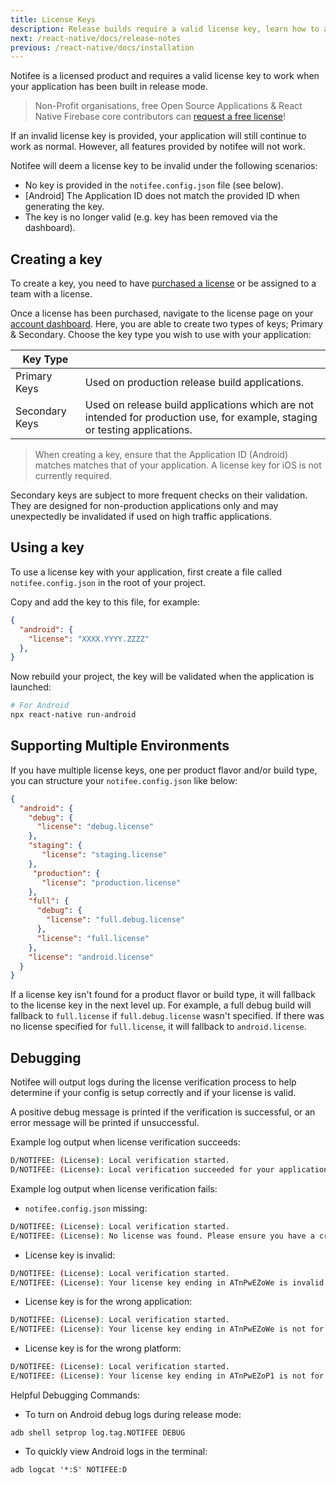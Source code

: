 ```yaml
---
title: License Keys
description: Release builds require a valid license key, learn how to add yours to the project.
next: /react-native/docs/release-notes
previous: /react-native/docs/installation
---
```


Notifee is a licensed product and requires a valid license key to work when your application has been built
in release mode.

> Non-Profit organisations, free Open Source Applications & React Native Firebase core contributors can [request a free license](/contact#license)!

If an invalid license key is provided, your application will still continue to work as normal. However, all features provided by notifee
will not work.

Notifee will deem a license key to be invalid under the following scenarios:

- No key is provided in the `notifee.config.json` file (see below).
- [Android] The Application ID does not match the provided ID when generating the key.
- The key is no longer valid (e.g. key has been removed via the dashboard).

## Creating a key

To create a key, you need to have [purchased a license](/purchase) or be assigned to a team with a license.

Once a license has been purchased, navigate to the license page on your [account dashboard](/account/licenses). Here, you
are able to create two types of keys; Primary & Secondary. Choose the key type you wish to use with your application:

| Key Type       |                                                                                                                             |
| -------------- | --------------------------------------------------------------------------------------------------------------------------- |
| Primary Keys   | Used on production release build applications.                                                                              |
| Secondary Keys | Used on release build applications which are not intended for production use, for example, staging or testing applications. |

> When creating a key, ensure that the Application ID (Android) matches matches that of your application. A license key for iOS is not currently required. 

Secondary keys are subject to more frequent checks on their validation. They are designed for non-production applications
only and may unexpectedly be invalidated if used on high traffic applications.

## Using a key

To use a license key with your application, first create a file called `notifee.config.json` in the root of your project.

Copy and add the key to this file, for example:

```json
{
  "android": {
    "license": "XXXX.YYYY.ZZZZ"
  },
}
```

Now rebuild your project, the key will be validated when the application is launched:

```bash
# For Android
npx react-native run-android
```

## Supporting Multiple Environments

If you have multiple license keys, one per product flavor and/or build type, you can structure your `notifee.config.json` like below:

```json
{
  "android": {
    "debug": {
      "license": "debug.license"
    },
    "staging": {
       "license": "staging.license"
    },
     "production": {
       "license": "production.license"
    },
    "full": {
      "debug": {
        "license": "full.debug.license"
      },
      "license": "full.license"
    },
    "license": "android.license"
  }
}
```

If a license key isn't found for a product flavor or build type, it will fallback to the license key in the next level up. For example, a full debug build will fallback to `full.license` if `full.debug.license` wasn't specified. If there was no license specified for `full.license`, it will fallback to `android.license`.

## Debugging

Notifee will output logs during the license verification process to help determine if your config is setup correctly and if your license is valid.

A positive debug message is printed if the verification is successful, or an error message will be printed if unsuccessful.

Example log output when license verification succeeds:
```bash
D/NOTIFEE: (License): Local verification started.
D/NOTIFEE: (License): Local verification succeeded for your application with package name com.app.dev and license key ending in ATnPwEZoN2
```

Example log output when license verification fails:
- `notifee.config.json` missing:
```bash
D/NOTIFEE: (License): Local verification started.
E/NOTIFEE: (License): No license was found. Please ensure you have a created a 'notifee.config.json' file at the root of your project with a valid license key.
```

- License key is invalid:
```bash
D/NOTIFEE: (License): Local verification started.
E/NOTIFEE: (License): Your license key ending in ATnPwEZoWe is invalid. Please ensure you have a valid license key.
```
- License key is for the wrong application:
```bash
D/NOTIFEE: (License): Local verification started.
E/NOTIFEE: (License): Your license key ending in ATnPwEZoWe is not for this application, expected application to be com.notifee.app.dev but found com.notifee.app.staging
```

- License key is for the wrong platform:
```bash
D/NOTIFEE: (License): Local verification started.
E/NOTIFEE: (License): Your license key ending in ATnPwEZoP1 is not for this platform (Android):
```

Helpful Debugging Commands:
 - To turn on Android debug logs during release mode:

`adb shell setprop log.tag.NOTIFEE DEBUG`
- To quickly view Android logs in the terminal:

`adb logcat '*:S' NOTIFEE:D`
